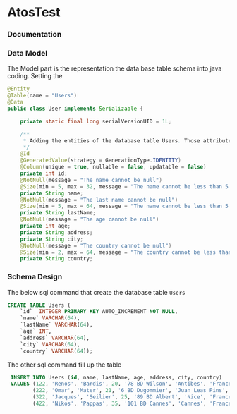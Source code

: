 # AtosTest


### Documentation


### Data Model

The Model part is the representation the data base table schema into java coding. Setting the 

```java
@Entity
@Table(name = "Users")
@Data
public class User implements Serializable {

    private static final long serialVersionUID = 1L;

    /**
     * Adding the entities of the database table Users. Those attributes are representing the database table "Users".
     */
    @Id
    @GeneratedValue(strategy = GenerationType.IDENTITY)
    @Column(unique = true, nullable = false, updatable = false)
    private int id;
    @NotNull(message = "The name cannot be null")
    @Size(min = 5, max = 32, message = "The name cannot be less than 5 and greater than 32 characters")
    private String name;
    @NotNull(message = "The last name cannot be null")
    @Size(min = 5, max = 64, message = "The name cannot be less than 5 and greater than 64 characters")
    private String lastName;
    @NotNull(message = "The age cannot be null")
    private int age;
    private String address;
    private String city;
    @NotNull(message = "The country cannot be null")
    @Size(min = 2, max = 64, message = "The country cannot be less than 2 and greater than 25 characters")
    private String country;
```




### Schema Design

The below sql command that create the database table `Users` 

```sql
CREATE TABLE Users (
    `id`  INTEGER PRIMARY KEY AUTO_INCREMENT NOT NULL,
    `name` VARCHAR(64),
    `lastName` VARCHAR(64),
    `age` INT,
    `address` VARCHAR(64),
    `city` VARCHAR(64),
    `country` VARCHAR(64));
```

The other sql command fill up the table 
```sql
 INSERT INTO Users (id, name, lastName, age, address, city, country)
 VALUES (122, 'Renos', 'Bardis', 20, '78 BD Wilson', 'Antibes', 'France'),
        (222, 'Omar', 'Mater', 21, '6 BD Dugommier', 'Juan Leas Pins', 'France'),
        (322, 'Jacques', 'Seilier', 25, '89 BD Albert', 'Nice', 'France'),
        (422, 'Nikos', 'Pappas', 35, '101 BD Cannes', 'Cannes', 'France');
```


